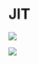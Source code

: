 # JIT

![](https://s3.amazonaws.com/images.ponyfoo.com/uploads/addy-ad3b2ea8f9be48a18c4bdad5041a3237.png)

![](https://cdn-images-1.medium.com/max/2000/0*bN9YVBLw_tT1Xvte.)
